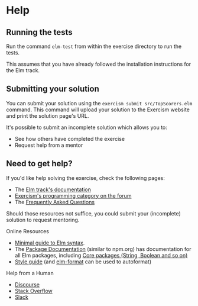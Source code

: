 # Help

## Running the tests

Run the command `elm-test` from within the exercise directory to run the tests.

This assumes that you have already followed the installation instructions for the Elm track.

## Submitting your solution

You can submit your solution using the `exercism submit src/TopScorers.elm` command.
This command will upload your solution to the Exercism website and print the solution page's URL.

It's possible to submit an incomplete solution which allows you to:

- See how others have completed the exercise
- Request help from a mentor

## Need to get help?

If you'd like help solving the exercise, check the following pages:

- The [Elm track's documentation](https://exercism.org/docs/tracks/elm)
- [Exercism's programming category on the forum](https://forum.exercism.org/c/programming/5)
- The [Frequently Asked Questions](https://exercism.org/docs/using/faqs)

Should those resources not suffice, you could submit your (incomplete) solution to request mentoring.

Online Resources

- [Minimal guide to Elm syntax](https://elm-lang.org/docs/syntax).
- The [Package Documentation](https://package.elm-lang.org/) (similar to npm.org) has documentation for all Elm packages, including [Core packages (String, Boolean and so on)](https://package.elm-lang.org/packages/elm/core/latest)
- [Style guide](https://elm-lang.org/docs/style-guide) (and [elm-format](https://github.com/avh4/elm-format) can be used to autoformat)

Help from a Human

- [Discourse](https://discourse.elm-lang.org/)
- [Stack Overflow](https://stackoverflow.com/questions/tagged/elm)
- [Slack](elmlang.slack.com)